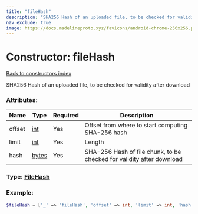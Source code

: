 ```yaml
---
title: "fileHash"
description: "SHA256 Hash of an uploaded file, to be checked for validity after download"
nav_exclude: true
image: https://docs.madelineproto.xyz/favicons/android-chrome-256x256.png
---
```

# Constructor: fileHash  
[Back to constructors index](/API_docs/constructors/index.md)



SHA256 Hash of an uploaded file, to be checked for validity after download

### Attributes:

| Name     |    Type       | Required | Description |
|----------|---------------|----------|-------------|
|offset|[int](/API_docs/types/int.md) | Yes|Offset from where to start computing SHA-256 hash|
|limit|[int](/API_docs/types/int.md) | Yes|Length|
|hash|[bytes](/API_docs/types/bytes.md) | Yes|SHA-256 Hash of file chunk, to be checked for validity after download|



### Type: [FileHash](/API_docs/types/FileHash.md)


### Example:

```php
$fileHash = ['_' => 'fileHash', 'offset' => int, 'limit' => int, 'hash' => 'bytes'];
```  
